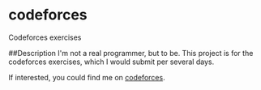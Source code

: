 # codeforces
Codeforces exercises

##Description
I'm not a real programmer, but to be. This project is for the codeforces exercises, which I would submit per several days.

If interested, you could find me on [codeforces](http://codeforces.com/profile/GenialX).
